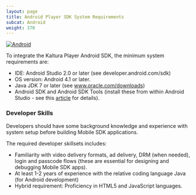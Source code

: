 ```yaml
---
layout: page
title: Android Player SDK System Requirements
subcat: Android
weight: 370
---
```


[![Android](https://img.shields.io/badge/Android-Supported-green.svg)](https://github.com/kaltura/player-sdk-native-ios)

To integrate the Kaltura Player Android SDK, the minimum system requirements are:

* IDE: Android Studio 2.0 or later (see developer.android.com/sdk)
* OS version: Android 4.1 or later.
* Java JDK 7 or later (see www.oracle.com/downloads)
* Android SDK and Android SDK Tools (install these from within Android Studio - see this [article](https://vpaas.kaltura.com/documentation/05_Mobile-Video-Player-SDKs/Android-Getting-Started.html) for details).


### Developer Skills  

Developers should have some background knowledge and experience with system setup before building Mobile SDK applications. 

The required developer skillsets includes:
* Familiarity with video delivery formats, ad delivery, DRM (when needed), login and passcode flows (these are essential for designing and debugging Mobile SDK apps).
* At least 1-2 years of experience with the relative coding language Java (for Android development)
* Hybrid requirement: Proficiency in HTML5 and JavaScript languages.
